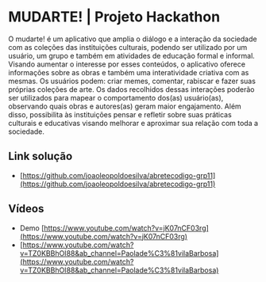 # MUDARTE! | Projeto Hackathon
O mudarte! é um aplicativo que amplia o diálogo e a interação da sociedade com as coleções das instituições culturais, podendo ser utilizado por um usuário, um grupo e também em atividades de educação formal e informal. Visando aumentar o interesse por esses conteúdos, o aplicativo oferece informações sobre as obras e também uma interatividade criativa com as mesmas. Os usuários podem: criar memes, comentar, rabiscar e fazer suas próprias coleções de arte. Os dados recolhidos dessas interações poderão ser utilizados para mapear o comportamento dos(as) usuário(as), observando quais obras e autores(as) geram maior engajamento. Além disso, possibilita às instituições pensar e refletir sobre suas práticas culturais e educativas visando melhorar e aproximar sua relação com toda a sociedade.

## Link solução
- [https://github.com/joaoleopoldoesilva/abretecodigo-grp11](https://github.com/joaoleopoldoesilva/abretecodigo-grp11)

## Vídeos 
- Demo [https://www.youtube.com/watch?v=jK07nCF03rg](https://www.youtube.com/watch?v=jK07nCF03rg)
- [https://www.youtube.com/watch?v=TZ0KBBhOI88&ab_channel=Paolade%C3%81vilaBarbosa](https://www.youtube.com/watch?v=TZ0KBBhOI88&ab_channel=Paolade%C3%81vilaBarbosa)
